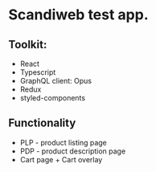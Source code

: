 # Scandiweb test app.

## Toolkit:
- React
- Typescript
- GraphQL client: Opus
- Redux
- styled-components

## Functionality
 - PLP - product listing page
 - PDP - product description page
 - Cart page + Cart overlay
